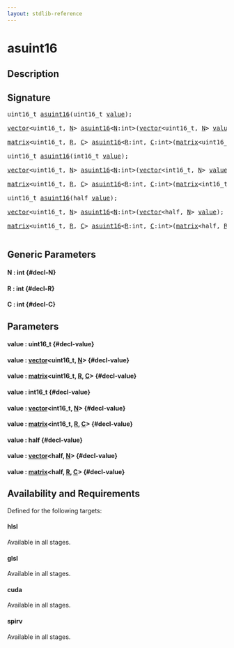 ```yaml
---
layout: stdlib-reference
---
```


# asuint16

## Description





## Signature 

<pre>
uint16_t <a href="/stdlib-reference/global-decls/asuint16">asuint16</a>(uint16_t <a href="/stdlib-reference/global-decls/asuint16#decl-value" class="code_param">value</a>);

<a href="/stdlib-reference/types/vector/index">vector</a>&lt;uint16_t, <a href="/stdlib-reference/types/vector/index#decl-N" class="code_var">N</a>&gt; <a href="/stdlib-reference/global-decls/asuint16">asuint16</a>&lt;<a href="/stdlib-reference/global-decls/asuint16#decl-N" class="code_var">N</a>:int&gt;(<a href="/stdlib-reference/types/vector/index">vector</a>&lt;uint16_t, <a href="/stdlib-reference/types/vector/index#decl-N" class="code_var">N</a>&gt; <a href="/stdlib-reference/global-decls/asuint16#decl-value" class="code_param">value</a>);

<a href="/stdlib-reference/types/matrix/index">matrix</a>&lt;uint16_t, <a href="/stdlib-reference/types/matrix/index#decl-R" class="code_var">R</a>, <a href="/stdlib-reference/types/matrix/index#decl-C" class="code_var">C</a>&gt; <a href="/stdlib-reference/global-decls/asuint16">asuint16</a>&lt;<a href="/stdlib-reference/global-decls/asuint16#decl-R" class="code_var">R</a>:int, <a href="/stdlib-reference/global-decls/asuint16#decl-C" class="code_var">C</a>:int&gt;(<a href="/stdlib-reference/types/matrix/index">matrix</a>&lt;uint16_t, <a href="/stdlib-reference/types/matrix/index#decl-R" class="code_var">R</a>, <a href="/stdlib-reference/types/matrix/index#decl-C" class="code_var">C</a>&gt; <a href="/stdlib-reference/global-decls/asuint16#decl-value" class="code_param">value</a>);

uint16_t <a href="/stdlib-reference/global-decls/asuint16">asuint16</a>(int16_t <a href="/stdlib-reference/global-decls/asuint16#decl-value" class="code_param">value</a>);

<a href="/stdlib-reference/types/vector/index">vector</a>&lt;uint16_t, <a href="/stdlib-reference/types/vector/index#decl-N" class="code_var">N</a>&gt; <a href="/stdlib-reference/global-decls/asuint16">asuint16</a>&lt;<a href="/stdlib-reference/global-decls/asuint16#decl-N" class="code_var">N</a>:int&gt;(<a href="/stdlib-reference/types/vector/index">vector</a>&lt;int16_t, <a href="/stdlib-reference/types/vector/index#decl-N" class="code_var">N</a>&gt; <a href="/stdlib-reference/global-decls/asuint16#decl-value" class="code_param">value</a>);

<a href="/stdlib-reference/types/matrix/index">matrix</a>&lt;uint16_t, <a href="/stdlib-reference/types/matrix/index#decl-R" class="code_var">R</a>, <a href="/stdlib-reference/types/matrix/index#decl-C" class="code_var">C</a>&gt; <a href="/stdlib-reference/global-decls/asuint16">asuint16</a>&lt;<a href="/stdlib-reference/global-decls/asuint16#decl-R" class="code_var">R</a>:int, <a href="/stdlib-reference/global-decls/asuint16#decl-C" class="code_var">C</a>:int&gt;(<a href="/stdlib-reference/types/matrix/index">matrix</a>&lt;int16_t, <a href="/stdlib-reference/types/matrix/index#decl-R" class="code_var">R</a>, <a href="/stdlib-reference/types/matrix/index#decl-C" class="code_var">C</a>&gt; <a href="/stdlib-reference/global-decls/asuint16#decl-value" class="code_param">value</a>);

uint16_t <a href="/stdlib-reference/global-decls/asuint16">asuint16</a>(half <a href="/stdlib-reference/global-decls/asuint16#decl-value" class="code_param">value</a>);

<a href="/stdlib-reference/types/vector/index">vector</a>&lt;uint16_t, <a href="/stdlib-reference/types/vector/index#decl-N" class="code_var">N</a>&gt; <a href="/stdlib-reference/global-decls/asuint16">asuint16</a>&lt;<a href="/stdlib-reference/global-decls/asuint16#decl-N" class="code_var">N</a>:int&gt;(<a href="/stdlib-reference/types/vector/index">vector</a>&lt;half, <a href="/stdlib-reference/types/vector/index#decl-N" class="code_var">N</a>&gt; <a href="/stdlib-reference/global-decls/asuint16#decl-value" class="code_param">value</a>);

<a href="/stdlib-reference/types/matrix/index">matrix</a>&lt;uint16_t, <a href="/stdlib-reference/types/matrix/index#decl-R" class="code_var">R</a>, <a href="/stdlib-reference/types/matrix/index#decl-C" class="code_var">C</a>&gt; <a href="/stdlib-reference/global-decls/asuint16">asuint16</a>&lt;<a href="/stdlib-reference/global-decls/asuint16#decl-R" class="code_var">R</a>:int, <a href="/stdlib-reference/global-decls/asuint16#decl-C" class="code_var">C</a>:int&gt;(<a href="/stdlib-reference/types/matrix/index">matrix</a>&lt;half, <a href="/stdlib-reference/types/matrix/index#decl-R" class="code_var">R</a>, <a href="/stdlib-reference/types/matrix/index#decl-C" class="code_var">C</a>&gt; <a href="/stdlib-reference/global-decls/asuint16#decl-value" class="code_param">value</a>);

</pre>

## Generic Parameters

#### N  : int {#decl-N}
#### R  : int {#decl-R}
#### C  : int {#decl-C}

## Parameters

#### value  : uint16\_t {#decl-value}
#### value  : [vector](/stdlib-reference/types/vector/index)\<uint16\_t, [N](/stdlib-reference/types/vector/index#decl-N)\> {#decl-value}
#### value  : [matrix](/stdlib-reference/types/matrix/index)\<uint16\_t, [R](/stdlib-reference/types/matrix/index#decl-R), [C](/stdlib-reference/types/matrix/index#decl-C)\> {#decl-value}
#### value  : int16\_t {#decl-value}
#### value  : [vector](/stdlib-reference/types/vector/index)\<int16\_t, [N](/stdlib-reference/types/vector/index#decl-N)\> {#decl-value}
#### value  : [matrix](/stdlib-reference/types/matrix/index)\<int16\_t, [R](/stdlib-reference/types/matrix/index#decl-R), [C](/stdlib-reference/types/matrix/index#decl-C)\> {#decl-value}
#### value  : half {#decl-value}
#### value  : [vector](/stdlib-reference/types/vector/index)\<half, [N](/stdlib-reference/types/vector/index#decl-N)\> {#decl-value}
#### value  : [matrix](/stdlib-reference/types/matrix/index)\<half, [R](/stdlib-reference/types/matrix/index#decl-R), [C](/stdlib-reference/types/matrix/index#decl-C)\> {#decl-value}

## Availability and Requirements

Defined for the following targets:

#### hlsl
Available in all stages.

#### glsl
Available in all stages.

#### cuda
Available in all stages.

#### spirv
Available in all stages.



